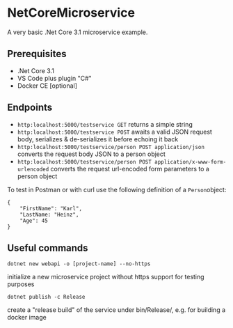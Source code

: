 # NetCoreMicroservice

A very basic .Net Core 3.1 microservice example.

## Prerequisites
- .Net Core 3.1
- VS Code plus plugin "C#"
- Docker CE [optional]

## Endpoints

- `http:localhost:5000/testservice GET` returns a simple string
- `http:localhost:5000/testservice POST` awaits a valid JSON request body, serializes & de-serializes it before echoing it back
- `http:localhost:5000/testservice/person POST application/json` converts the request body JSON to a person object
- `http:localhost:5000/testservice/person POST application/x-www-form-urlencoded` converts the request url-encoded form parameters to a person object

To test in Postman or with curl use the following definition of a `Person`object:

```
{
    "FirstName": "Karl",
    "LastName: "Heinz",
    "Age": 45
}
```

## Useful commands

```
dotnet new webapi -o [project-name] --no-https
```
initialize a new microservice project without https support for testing purposes

```
dotnet publish -c Release
```
create a "release build" of the service under bin/Release/, e.g. for building a docker image